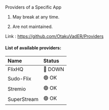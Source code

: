 Providers of a Specific App

1. May break at any time.


2. Are not maintained.

Link : https://github.com/OtakuVadER/Providers



#### List of available providers:
| Name          | Status    |
| :-----------  | :-------  |
| FlixHQ | 🔴 DOWN |
| Sudo-Flix | 🟢 OK |
| Stremio | 🟢 OK |
| SuperStream | 🟢 OK |
